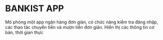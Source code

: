 # BANKIST APP

Mô phỏng một app ngân hàng đơn giản, có chức năng kiểm tra đăng nhập, các thao tác chuyển tiền và mượn tiền đơn giản. Hiển thị các thông tin cơ bản, thời gian thực
